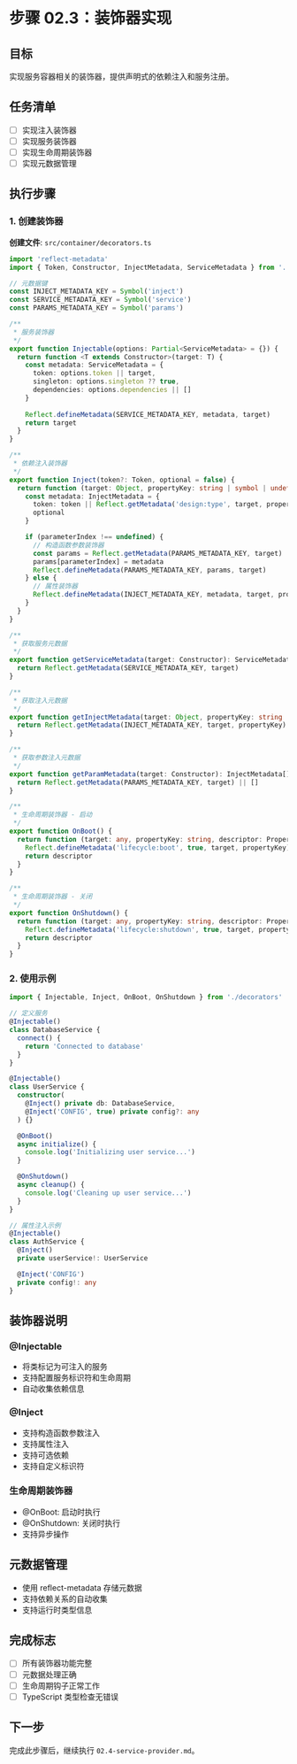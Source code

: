 # 步骤 02.3：装饰器实现

## 目标
实现服务容器相关的装饰器，提供声明式的依赖注入和服务注册。

## 任务清单
- [ ] 实现注入装饰器
- [ ] 实现服务装饰器
- [ ] 实现生命周期装饰器
- [ ] 实现元数据管理

## 执行步骤

### 1. 创建装饰器

**创建文件**: `src/container/decorators.ts`

```typescript
import 'reflect-metadata'
import { Token, Constructor, InjectMetadata, ServiceMetadata } from '../types'

// 元数据键
const INJECT_METADATA_KEY = Symbol('inject')
const SERVICE_METADATA_KEY = Symbol('service')
const PARAMS_METADATA_KEY = Symbol('params')

/**
 * 服务装饰器
 */
export function Injectable(options: Partial<ServiceMetadata> = {}) {
  return function <T extends Constructor>(target: T) {
    const metadata: ServiceMetadata = {
      token: options.token || target,
      singleton: options.singleton ?? true,
      dependencies: options.dependencies || []
    }
    
    Reflect.defineMetadata(SERVICE_METADATA_KEY, metadata, target)
    return target
  }
}

/**
 * 依赖注入装饰器
 */
export function Inject(token?: Token, optional = false) {
  return function (target: Object, propertyKey: string | symbol | undefined, parameterIndex?: number) {
    const metadata: InjectMetadata = {
      token: token || Reflect.getMetadata('design:type', target, propertyKey!),
      optional
    }

    if (parameterIndex !== undefined) {
      // 构造函数参数装饰器
      const params = Reflect.getMetadata(PARAMS_METADATA_KEY, target) || []
      params[parameterIndex] = metadata
      Reflect.defineMetadata(PARAMS_METADATA_KEY, params, target)
    } else {
      // 属性装饰器
      Reflect.defineMetadata(INJECT_METADATA_KEY, metadata, target, propertyKey!)
    }
  }
}

/**
 * 获取服务元数据
 */
export function getServiceMetadata(target: Constructor): ServiceMetadata | undefined {
  return Reflect.getMetadata(SERVICE_METADATA_KEY, target)
}

/**
 * 获取注入元数据
 */
export function getInjectMetadata(target: Object, propertyKey: string | symbol): InjectMetadata | undefined {
  return Reflect.getMetadata(INJECT_METADATA_KEY, target, propertyKey)
}

/**
 * 获取参数注入元数据
 */
export function getParamMetadata(target: Constructor): InjectMetadata[] {
  return Reflect.getMetadata(PARAMS_METADATA_KEY, target) || []
}

/**
 * 生命周期装饰器 - 启动
 */
export function OnBoot() {
  return function (target: any, propertyKey: string, descriptor: PropertyDescriptor) {
    Reflect.defineMetadata('lifecycle:boot', true, target, propertyKey)
    return descriptor
  }
}

/**
 * 生命周期装饰器 - 关闭
 */
export function OnShutdown() {
  return function (target: any, propertyKey: string, descriptor: PropertyDescriptor) {
    Reflect.defineMetadata('lifecycle:shutdown', true, target, propertyKey)
    return descriptor
  }
}
```

### 2. 使用示例

```typescript
import { Injectable, Inject, OnBoot, OnShutdown } from './decorators'

// 定义服务
@Injectable()
class DatabaseService {
  connect() {
    return 'Connected to database'
  }
}

@Injectable()
class UserService {
  constructor(
    @Inject() private db: DatabaseService,
    @Inject('CONFIG', true) private config?: any
  ) {}

  @OnBoot()
  async initialize() {
    console.log('Initializing user service...')
  }

  @OnShutdown()
  async cleanup() {
    console.log('Cleaning up user service...')
  }
}

// 属性注入示例
@Injectable()
class AuthService {
  @Inject()
  private userService!: UserService

  @Inject('CONFIG')
  private config!: any
}
```

## 装饰器说明

### @Injectable
- 将类标记为可注入的服务
- 支持配置服务标识符和生命周期
- 自动收集依赖信息

### @Inject
- 支持构造函数参数注入
- 支持属性注入
- 支持可选依赖
- 支持自定义标识符

### 生命周期装饰器
- @OnBoot: 启动时执行
- @OnShutdown: 关闭时执行
- 支持异步操作

## 元数据管理
- 使用 reflect-metadata 存储元数据
- 支持依赖关系的自动收集
- 支持运行时类型信息

## 完成标志
- [ ] 所有装饰器功能完整
- [ ] 元数据处理正确
- [ ] 生命周期钩子正常工作
- [ ] TypeScript 类型检查无错误

## 下一步
完成此步骤后，继续执行 `02.4-service-provider.md`。 

